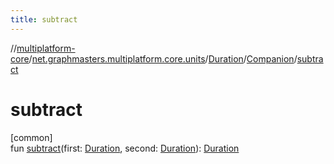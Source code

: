 ```yaml
---
title: subtract
---
```

//[multiplatform-core](../../../../index.html)/[net.graphmasters.multiplatform.core.units](../../index.html)/[Duration](../index.html)/[Companion](index.html)/[subtract](subtract.html)



# subtract



[common]\
fun [subtract](subtract.html)(first: [Duration](../index.html), second: [Duration](../index.html)): [Duration](../index.html)




